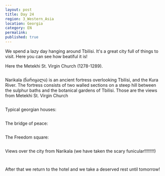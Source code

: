 ```yaml
---
layout: post
title: Day 24
region: 3_Western_Asia
location: Georgia
category: EN
permalink:
published: true
---
```


We spend a lazy day hanging around Tbilisi. It's a great city full of things to visit. Here you can see how beatiful it is!

Here the Metekhi St. Virgin Church (1278-1289).

<p><a
href="https://lh3.googleusercontent.com/lBI_ym7ULwuXg9O0EXXyPVkYtI1AmUVvVIKX0pM6aJoD2IPtzMrx_OFbf3Pm-ouhesGVfd759eXudYaaATLcCqJU6XS8CRzmA6B-FiBVLZ_Ucj2a8TsGxk4AL6TeVUp-2Xb7jHMf36fYdX81i-u7beOc8P36azOd0tA2Yz6m2uCZjpR1gbF9seWjg9eF5P2-btsOLnbbZTt38_B_ZRR-cWB5BisX4pCrpYFbYpV-yrUj9N00fXtjhlsr43z6u0TtrStuY2aMJchpeQR4Mwc0ZVtlvsIlrwIkp33jNX6U7I5So6AZz6uVEh35Mppf3t7zgcp0iNgQZatS820CEyTUU-N03N6-utschsUk35b7R7ggULkHzjjiWKL3uBJCyH9Ws_qjMA7fA7NnbVqRutZkvafCQ2uWXTsqYHE9N8JrFkRf32sg2G-l3caKa2YLS3V0UQ8TGD7VuT5yoF42wJp0gfW1Zb-vBvv5I6WyMY3jiiu0gdOKORIS2-lzr2AkF-PaSKCqV3fhBm_iyeMmdcDUkKsZFIVGrvud5BkCdLgpNKyQKNQIunYofvRqyrJBPFVg5XfLIbKNEmhUSc8WxP_MP9OQOJ4ijQDmesUGz-C7DnB9IououoE_ZNzsDlDqDF_4mAIyPf-RfdmmwutSEt3IHll6jheSF6G0pQ=w595-h793-no"><img 
src="https://lh3.googleusercontent.com/lBI_ym7ULwuXg9O0EXXyPVkYtI1AmUVvVIKX0pM6aJoD2IPtzMrx_OFbf3Pm-ouhesGVfd759eXudYaaATLcCqJU6XS8CRzmA6B-FiBVLZ_Ucj2a8TsGxk4AL6TeVUp-2Xb7jHMf36fYdX81i-u7beOc8P36azOd0tA2Yz6m2uCZjpR1gbF9seWjg9eF5P2-btsOLnbbZTt38_B_ZRR-cWB5BisX4pCrpYFbYpV-yrUj9N00fXtjhlsr43z6u0TtrStuY2aMJchpeQR4Mwc0ZVtlvsIlrwIkp33jNX6U7I5So6AZz6uVEh35Mppf3t7zgcp0iNgQZatS820CEyTUU-N03N6-utschsUk35b7R7ggULkHzjjiWKL3uBJCyH9Ws_qjMA7fA7NnbVqRutZkvafCQ2uWXTsqYHE9N8JrFkRf32sg2G-l3caKa2YLS3V0UQ8TGD7VuT5yoF42wJp0gfW1Zb-vBvv5I6WyMY3jiiu0gdOKORIS2-lzr2AkF-PaSKCqV3fhBm_iyeMmdcDUkKsZFIVGrvud5BkCdLgpNKyQKNQIunYofvRqyrJBPFVg5XfLIbKNEmhUSc8WxP_MP9OQOJ4ijQDmesUGz-C7DnB9IououoE_ZNzsDlDqDF_4mAIyPf-RfdmmwutSEt3IHll6jheSF6G0pQ=w595-h793-no" class="oversize" alt=""></a></p>

Narikala (ნარიყალა) is an ancient fortress overlooking Tbilisi, and the Kura River. The fortress consists of two walled sections on a steep hill between the sulphur baths and the botanical gardens of Tbilisi. Those are the views from Metekhi St. Virgin Church 

<p><a
href="https://lh3.googleusercontent.com/Zr7ShCV_-zXEdlV-UDcg5_cyHDYhKdQyV17haAiqcn3L3ZT5dzToM9ohP-C_U_E3ka_NwwnuhIaQfgUZuqLbka46BaIaIo6siO7TYKmVUIMGEWsIpT19ICuUl8sazT_Z-PHSjNKVgw2exMkKdshS-2PCGBJ_43-cyuPZ3mupLxMoJu_b6W04zBBatH1Ut_3DTpkbAesdBl5TEFmEsu0XBO6aw9yQQC72kut9kzrQ8iAORBu_qHKNA7CLoeSdYZZ4IJMt9uIbYOLZzYK6dTqluqQGSTRs1bS5HvJo-KUf9MIfAJWZDunoSWEZB5AaTETR9lxOAcMWwPrJHLlG1Mxb_75sIVlUwzx0RCFXdep5jM868SHx5F2EQdDl3o2UaPls0dtzCFiMDElJhsL7v_fsyG8FRGlOMqZYMlW9xKb5PP-dMGhw0hupLHaY1vu57uu05rSpiidDNUlwYUIwZnfpOLbeTGZmcNn8WQ7DbHbU-1ZfvQJoAR6dSXEQy3S8W1yaVRWgDHESL3J-7l50N-VY4MF7qhqQOvFB6TykeSPfxt9emzqW_ZMqt-4bnZ40wsEFGdBbxNSLaP30ZOFdn3gWg_y26aLQDfo4WY-hvUo7nqu0_oSp0LkAvwayxNtZCsdz7Wr53pIK02vfDA4wvGW5Zth_F5azPMn5og=w845-h634-no"><img 
src="https://lh3.googleusercontent.com/Zr7ShCV_-zXEdlV-UDcg5_cyHDYhKdQyV17haAiqcn3L3ZT5dzToM9ohP-C_U_E3ka_NwwnuhIaQfgUZuqLbka46BaIaIo6siO7TYKmVUIMGEWsIpT19ICuUl8sazT_Z-PHSjNKVgw2exMkKdshS-2PCGBJ_43-cyuPZ3mupLxMoJu_b6W04zBBatH1Ut_3DTpkbAesdBl5TEFmEsu0XBO6aw9yQQC72kut9kzrQ8iAORBu_qHKNA7CLoeSdYZZ4IJMt9uIbYOLZzYK6dTqluqQGSTRs1bS5HvJo-KUf9MIfAJWZDunoSWEZB5AaTETR9lxOAcMWwPrJHLlG1Mxb_75sIVlUwzx0RCFXdep5jM868SHx5F2EQdDl3o2UaPls0dtzCFiMDElJhsL7v_fsyG8FRGlOMqZYMlW9xKb5PP-dMGhw0hupLHaY1vu57uu05rSpiidDNUlwYUIwZnfpOLbeTGZmcNn8WQ7DbHbU-1ZfvQJoAR6dSXEQy3S8W1yaVRWgDHESL3J-7l50N-VY4MF7qhqQOvFB6TykeSPfxt9emzqW_ZMqt-4bnZ40wsEFGdBbxNSLaP30ZOFdn3gWg_y26aLQDfo4WY-hvUo7nqu0_oSp0LkAvwayxNtZCsdz7Wr53pIK02vfDA4wvGW5Zth_F5azPMn5og=w845-h634-no" class="oversize" alt=""></a></p>

Typical georgian houses:

<p><a
href="https://lh3.googleusercontent.com/cvnIq_NliaO2XwDYA1flG-EpnPXobuDVswIyE4JOKbmRFWemy2pTPSHS1u2yydenLPhAZXsTH-sHaTiShkqfcmNHjAXHUbuVSZq6N9jiz0nrHPEXIazKT3nArPixG4ObUVUvDd6dZj9ftH4ckH1QC7pb-Dnfa3qXwTCTZbY8x7vnVNPAeXcL_QKoTL0JYzXpDLqK9_STS97uHQL5vwbli3sHcVVNKdmHP07XcVJ4jZKDOnfsMVl4oIJ-u0XDKwNDPPkwJMJy05KzbjXgLXJe15hbdwNvHB7fKB-cfXRoSX4FsrK3GobitqrX0HVLZb0Kks1r6-g07llK7CHfDRvv7xWS-1mcPmR3pec7Q5Avfvw1HcnKMDfW_SVMhA8zRNu9fTTsLeroQl85o_v0BFSvZY_aWWQqveAkTJvDknV7WZas3I9597EoTBfQsbcyy3ztnISE-S6boBizGww_BFSUShh-FQ6-2PyDXS81z8IA3uqAGQN6blf7g-Ta8_wTxBiRbCePNqWvP89oHfOYs93-PFEasEN3PNkxrWMQEGgOI3aBw2as-_BEZRJ1xNu8xi_hcp_5DqPOS0jv11RiyPdKPlnUWnQW3hUtoUVSvQvTekUrqlNlA5t7uPWvjec0GPE5Fw-VbWagb85Wl4UhaMaCm2FJoFkqSox0ig=w845-h634-no"><img 
src="https://lh3.googleusercontent.com/cvnIq_NliaO2XwDYA1flG-EpnPXobuDVswIyE4JOKbmRFWemy2pTPSHS1u2yydenLPhAZXsTH-sHaTiShkqfcmNHjAXHUbuVSZq6N9jiz0nrHPEXIazKT3nArPixG4ObUVUvDd6dZj9ftH4ckH1QC7pb-Dnfa3qXwTCTZbY8x7vnVNPAeXcL_QKoTL0JYzXpDLqK9_STS97uHQL5vwbli3sHcVVNKdmHP07XcVJ4jZKDOnfsMVl4oIJ-u0XDKwNDPPkwJMJy05KzbjXgLXJe15hbdwNvHB7fKB-cfXRoSX4FsrK3GobitqrX0HVLZb0Kks1r6-g07llK7CHfDRvv7xWS-1mcPmR3pec7Q5Avfvw1HcnKMDfW_SVMhA8zRNu9fTTsLeroQl85o_v0BFSvZY_aWWQqveAkTJvDknV7WZas3I9597EoTBfQsbcyy3ztnISE-S6boBizGww_BFSUShh-FQ6-2PyDXS81z8IA3uqAGQN6blf7g-Ta8_wTxBiRbCePNqWvP89oHfOYs93-PFEasEN3PNkxrWMQEGgOI3aBw2as-_BEZRJ1xNu8xi_hcp_5DqPOS0jv11RiyPdKPlnUWnQW3hUtoUVSvQvTekUrqlNlA5t7uPWvjec0GPE5Fw-VbWagb85Wl4UhaMaCm2FJoFkqSox0ig=w845-h634-no" class="oversize" alt=""></a></p>

The bridge of peace:

<p><a
href="https://lh3.googleusercontent.com/xuku4eH-W8h1Pen4PAQlUMJDjX_FDv0He6g0oNStn61aA0GIt23-wLU_gX8dXute7n1p_bLeAJdbciZclSfJDouSrF_v4BNiF0naBXtgCaVh88b3dmnxK-OjAhNK8A9d33ZbZbbr3a_34uXYVxpBFOPUAK0UWA2-VwUv6H9IYxrEjBWeF8iNEpATPgEZND190vU0EdVVWpYw6hxOxXuV1RVLlSzgElKYFm0pFljYEdNbQ4XAf4r2p3y4YUzpSUk876tNdf06M6IRn3N66VR49RgUKZEUGzMYap-TilcR-TbEfL5M7ot3QBN34Cn-N8kIByoHXI6i35vWxdyxLqW2zPvIJG67w6KcgqYnW37_CO7__EbpzHyRqolgcpgn2q1y0eBYp3YZgxxsdwIu034OViwENHuYTNlcNNhFnQsqzWmiwP29Gdz_KHe3upKqkBJgYCyihR0fvXLk7TTQAJZ2q2myhfUFc3-ssri6etUqkrgAiqFmL_a2ppjfqZ7mUJv5oZCc7YJmHIqL9_tl5SPYci8_u9MaNA2L8ZpTC_wjiY_Vz0fijqh7hX-wo1fZGP04OEk-1GNSaXZI40-u9xtyvOyCoLsruilDBpFpHFnQfGeiNvZa0B6vz3LOTDHFUVtMbeL9clxlZT7mZzRNi-um6Spip0VNnMz68A=w845-h634-no"><img 
src="https://lh3.googleusercontent.com/xuku4eH-W8h1Pen4PAQlUMJDjX_FDv0He6g0oNStn61aA0GIt23-wLU_gX8dXute7n1p_bLeAJdbciZclSfJDouSrF_v4BNiF0naBXtgCaVh88b3dmnxK-OjAhNK8A9d33ZbZbbr3a_34uXYVxpBFOPUAK0UWA2-VwUv6H9IYxrEjBWeF8iNEpATPgEZND190vU0EdVVWpYw6hxOxXuV1RVLlSzgElKYFm0pFljYEdNbQ4XAf4r2p3y4YUzpSUk876tNdf06M6IRn3N66VR49RgUKZEUGzMYap-TilcR-TbEfL5M7ot3QBN34Cn-N8kIByoHXI6i35vWxdyxLqW2zPvIJG67w6KcgqYnW37_CO7__EbpzHyRqolgcpgn2q1y0eBYp3YZgxxsdwIu034OViwENHuYTNlcNNhFnQsqzWmiwP29Gdz_KHe3upKqkBJgYCyihR0fvXLk7TTQAJZ2q2myhfUFc3-ssri6etUqkrgAiqFmL_a2ppjfqZ7mUJv5oZCc7YJmHIqL9_tl5SPYci8_u9MaNA2L8ZpTC_wjiY_Vz0fijqh7hX-wo1fZGP04OEk-1GNSaXZI40-u9xtyvOyCoLsruilDBpFpHFnQfGeiNvZa0B6vz3LOTDHFUVtMbeL9clxlZT7mZzRNi-um6Spip0VNnMz68A=w845-h634-no" class="oversize" alt=""></a></p>

The Freedom square:

<p><a
href="https://lh3.googleusercontent.com/7nQP4TgRG1uXcCOJqETnztiGqMG5m8ZFMnPGPR62zMAWc9MdABNp4NDk2vLv3U4l-fsQkuPl71NAS7LrT_YuR9iAKt6NDEi-3nRybe8-milvBtF6lHOHU-N2rPnptkGueG6pI2PlsLxKU36sMf-xq8esU2wXh6JAnj7k8z_F7vfjeVATgriLXY9Siubx7Xr8lsduVvLHxCTdf1umq4BZwjBiHT58fTHC8yfgIpSgNKUcTn3kXejaeqeh-o1vr7lEna0N_dXrR6g4K8elEC6GsCuXhsgI_qpJpeTEOTDc4v0fmpdd-NdNgAXhl1rPAfF53x20asj9cdMSd9S_UttR5JSA6uSNzKYcG9SGnvNt2a8O0gs3OdsdsujrmTBEBvaS80l6mMuUjafnFWyYjEr1Q6XR6E7A039rxphL04xR3k14cVfdwLSKhhZi7sXo6nDnbHmktPCMtzyFPhDHnnnolLDpk9RjS1GjlPHev09SRfwAD355rh7GVndnX9VlfsZgNtB9_VHShMEMQcBWis2sl_BvAlnm7vjnvkNj5ZHY2lRVWbBquUlvchTkVNiMshWGggMCulONuIEUL-Y0Kgz3IdVzNZpt_uOLyUaS5tmvxzQcESuYL2r3eD-IpoG2TsFJiV2EDmfnnceha4bqXKcpmqaGQkxhnStMtw=w1059-h794-no"><img 
src="https://lh3.googleusercontent.com/7nQP4TgRG1uXcCOJqETnztiGqMG5m8ZFMnPGPR62zMAWc9MdABNp4NDk2vLv3U4l-fsQkuPl71NAS7LrT_YuR9iAKt6NDEi-3nRybe8-milvBtF6lHOHU-N2rPnptkGueG6pI2PlsLxKU36sMf-xq8esU2wXh6JAnj7k8z_F7vfjeVATgriLXY9Siubx7Xr8lsduVvLHxCTdf1umq4BZwjBiHT58fTHC8yfgIpSgNKUcTn3kXejaeqeh-o1vr7lEna0N_dXrR6g4K8elEC6GsCuXhsgI_qpJpeTEOTDc4v0fmpdd-NdNgAXhl1rPAfF53x20asj9cdMSd9S_UttR5JSA6uSNzKYcG9SGnvNt2a8O0gs3OdsdsujrmTBEBvaS80l6mMuUjafnFWyYjEr1Q6XR6E7A039rxphL04xR3k14cVfdwLSKhhZi7sXo6nDnbHmktPCMtzyFPhDHnnnolLDpk9RjS1GjlPHev09SRfwAD355rh7GVndnX9VlfsZgNtB9_VHShMEMQcBWis2sl_BvAlnm7vjnvkNj5ZHY2lRVWbBquUlvchTkVNiMshWGggMCulONuIEUL-Y0Kgz3IdVzNZpt_uOLyUaS5tmvxzQcESuYL2r3eD-IpoG2TsFJiV2EDmfnnceha4bqXKcpmqaGQkxhnStMtw=w1059-h794-no" class="oversize" alt=""></a></p>

Views over the city from Narikala (we have taken the scary funicular!!!!!!!!)

<p><a
href="https://lh3.googleusercontent.com/60e4xsgNkheO7p3hgsx08VXEW11aukxEuCNHDQ2xeHPUMv6TgTLrSrU-zUxI-ckNOnK0mVvHJ48IKPZZSbCsb0PuFAoDUu_NzwON5X0-eNlSbe2M8zW1_5krBPOw70qmJxGC9ON65C07RdPLaYMLjDdNY3WrUipo7ouOJQwMyYp5CfGHj-0aUuzlDPf5mQctiHGjNdZT5khJERfcnESVKZyxAYwz2tYz4nf6LKa76nsqNKzbR6RfoyMeu5OdpNXd0GNW8CSc88qOAnLooKyIlA-da70WbU5QlMSIyDUzSbigSw_ivb4e7KgLpLeqHIBKX0xfrFN3dO2U_JFJ6n1hw_TN_8H34hNTKLI6REQ6PaDN3gkUYxVCzLJ84kREqdU0VyeebnmrgVXn8JGX7IU9xBwMHQAR1NH-tUqywF3ANPturCfIYFmNOA_aKlkijXZSAyFhSftmhkmfmTM88CZ_4dkJhRyKRaDGiLhlo3b9tSt3jHFhRwQTgek6-1dTIFZlTilQ0VBE5lW9qY2hRpabW9BdUclmVRoCrtKM4s1MDRiU6s2cHrH7fLT539_mbvwajSBPm8UgGV78__m62VUcXa0m0UqKoI7u_nxrwK95skyXm5Kyv-BBI_oZDh9nTjygRLsngru3cvvq_MqleBohzyKSIMnOn6GvKg=w845-h634-no"><img 
src="https://lh3.googleusercontent.com/60e4xsgNkheO7p3hgsx08VXEW11aukxEuCNHDQ2xeHPUMv6TgTLrSrU-zUxI-ckNOnK0mVvHJ48IKPZZSbCsb0PuFAoDUu_NzwON5X0-eNlSbe2M8zW1_5krBPOw70qmJxGC9ON65C07RdPLaYMLjDdNY3WrUipo7ouOJQwMyYp5CfGHj-0aUuzlDPf5mQctiHGjNdZT5khJERfcnESVKZyxAYwz2tYz4nf6LKa76nsqNKzbR6RfoyMeu5OdpNXd0GNW8CSc88qOAnLooKyIlA-da70WbU5QlMSIyDUzSbigSw_ivb4e7KgLpLeqHIBKX0xfrFN3dO2U_JFJ6n1hw_TN_8H34hNTKLI6REQ6PaDN3gkUYxVCzLJ84kREqdU0VyeebnmrgVXn8JGX7IU9xBwMHQAR1NH-tUqywF3ANPturCfIYFmNOA_aKlkijXZSAyFhSftmhkmfmTM88CZ_4dkJhRyKRaDGiLhlo3b9tSt3jHFhRwQTgek6-1dTIFZlTilQ0VBE5lW9qY2hRpabW9BdUclmVRoCrtKM4s1MDRiU6s2cHrH7fLT539_mbvwajSBPm8UgGV78__m62VUcXa0m0UqKoI7u_nxrwK95skyXm5Kyv-BBI_oZDh9nTjygRLsngru3cvvq_MqleBohzyKSIMnOn6GvKg=w845-h634-no" class="oversize" alt=""></a></p>

<p><a
href="https://lh3.googleusercontent.com/udQBHaJNbFJYIAMhu_VDge0sBMkLNuFEkry7ij5vD81K6iPP1JXXHW3uisNITmUI-cNnNZH2aFGtndIUT0R-pu-EgGLdIMhfSYxPdjHdT_g0bQT7wYwq33mcqcJLjgSZIEIbQWnZsPaSU-vFAu7jqHb19eJDZGKsARfjzYqgASLJ2ZLj1CDsqEsIwi7Wiet_zfU7qdikBd7rInEMC-lchIBT0osB-wqExta_4MlVtbvWY_p9w2zrDHTgh-rKoa8dT_EP8VXmP4WevJUDcLP--_HPKHvybYER0IcPVbaZHOP_sQCv7jpN1z02Hg-5h41RAkoaxO97RCA9w-TnyYU67Jsxg5P3Cct4kSD-FP-woOuKeHPkfufwc9Lp1R8jIBhDOtDULH2eZs4F5Mzh5MvcEdWAz-amtnD7y95ZekppXfoZ2HCr0Sxp9bF5F6OzIjTnvMu_5H-QwEhE3FGrJ2y9-xlaQYLFxYs96VS52gPD66JQyAfd5pbvBXBzWFQJ6kevnh7rTqzun2WLsV8EfsgSgDKP9yHTeCVzpOuiHNgSFAUGgQjeI6t3BeTcHFYVzmzKs1KzKW-DMrhyfUhqgGBZZMYZVwj8iyUZmBSv3str3Zx44dGldS0IGWU6XgkZ6aOvSDjs-767BjZCO7-gLVmZnxJCKW_nefyIDQ=w845-h634-no"><img 
src="https://lh3.googleusercontent.com/udQBHaJNbFJYIAMhu_VDge0sBMkLNuFEkry7ij5vD81K6iPP1JXXHW3uisNITmUI-cNnNZH2aFGtndIUT0R-pu-EgGLdIMhfSYxPdjHdT_g0bQT7wYwq33mcqcJLjgSZIEIbQWnZsPaSU-vFAu7jqHb19eJDZGKsARfjzYqgASLJ2ZLj1CDsqEsIwi7Wiet_zfU7qdikBd7rInEMC-lchIBT0osB-wqExta_4MlVtbvWY_p9w2zrDHTgh-rKoa8dT_EP8VXmP4WevJUDcLP--_HPKHvybYER0IcPVbaZHOP_sQCv7jpN1z02Hg-5h41RAkoaxO97RCA9w-TnyYU67Jsxg5P3Cct4kSD-FP-woOuKeHPkfufwc9Lp1R8jIBhDOtDULH2eZs4F5Mzh5MvcEdWAz-amtnD7y95ZekppXfoZ2HCr0Sxp9bF5F6OzIjTnvMu_5H-QwEhE3FGrJ2y9-xlaQYLFxYs96VS52gPD66JQyAfd5pbvBXBzWFQJ6kevnh7rTqzun2WLsV8EfsgSgDKP9yHTeCVzpOuiHNgSFAUGgQjeI6t3BeTcHFYVzmzKs1KzKW-DMrhyfUhqgGBZZMYZVwj8iyUZmBSv3str3Zx44dGldS0IGWU6XgkZ6aOvSDjs-767BjZCO7-gLVmZnxJCKW_nefyIDQ=w845-h634-no" class="oversize" alt=""></a></p>

After that we return to the hotel and we take a deserved rest until tomorrow!